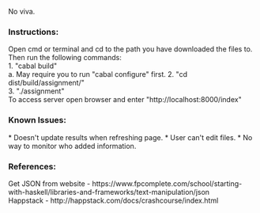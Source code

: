 No viva.

<h3>Instructions:</h3>
Open cmd or terminal and cd to the path you have downloaded the files to. Then run the following commands: <br>
1. "cabal build" <br>
	a. May require you to run "cabal configure" first.
2. "cd dist/build/assignment/" <br>
3. "./assignment" <br>
To access server open browser and enter "http://localhost:8000/index" 

<h3> Known Issues: </h3>
* Doesn't update results when refreshing page.
* User can't edit files.
* No way to monitor who added information.

<h3>References:</h3> 
Get JSON from website - https://www.fpcomplete.com/school/starting-with-haskell/libraries-and-frameworks/text-manipulation/json <br>
Happstack - http://happstack.com/docs/crashcourse/index.html
